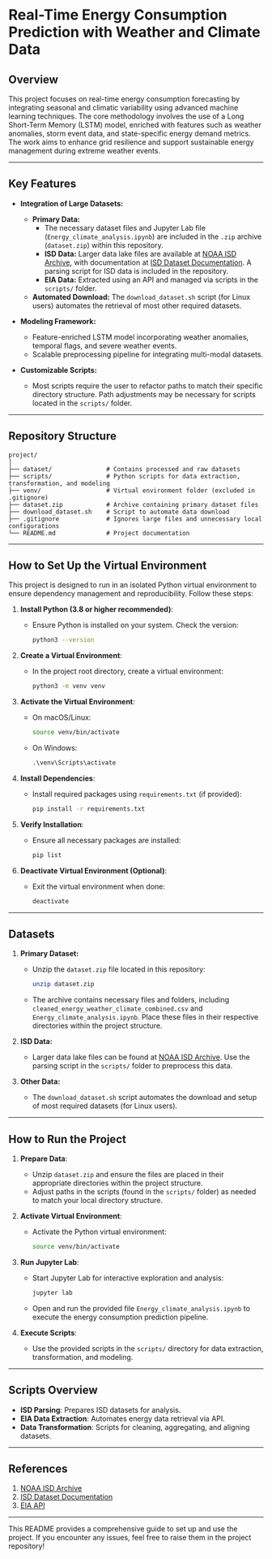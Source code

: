 

# **Real-Time Energy Consumption Prediction with Weather and Climate Data**

## **Overview**
This project focuses on real-time energy consumption forecasting by integrating seasonal and climatic variability using advanced machine learning techniques. The core methodology involves the use of a Long Short-Term Memory (LSTM) model, enriched with features such as weather anomalies, storm event data, and state-specific energy demand metrics. The work aims to enhance grid resilience and support sustainable energy management during extreme weather events.

---

## **Key Features**
- **Integration of Large Datasets:**
  - **Primary Data:**
    - The necessary dataset files and Jupyter Lab file (`Energy_climate_analysis.ipynb`) are included in the `.zip` archive (`dataset.zip`) within this repository.
    - **ISD Data:** Larger data lake files are available at [NOAA ISD Archive](https://www.ncei.noaa.gov/data/global-hourly/archive/isd/), with documentation at [ISD Dataset Documentation](https://www.ncei.noaa.gov/data/global-hourly/doc/). A parsing script for ISD data is included in the repository.
    - **EIA Data:** Extracted using an API and managed via scripts in the `scripts/` folder.
  - **Automated Download:** The `download_dataset.sh` script (for Linux users) automates the retrieval of most other required datasets.

- **Modeling Framework:**
  - Feature-enriched LSTM model incorporating weather anomalies, temporal flags, and severe weather events.
  - Scalable preprocessing pipeline for integrating multi-modal datasets.
  
- **Customizable Scripts:**
  - Most scripts require the user to refactor paths to match their specific directory structure. Path adjustments may be necessary for scripts located in the `scripts/` folder.

---

## **Repository Structure**
```
project/
│
├── dataset/               # Contains processed and raw datasets
├── scripts/               # Python scripts for data extraction, transformation, and modeling
├── venv/                  # Virtual environment folder (excluded in .gitignore)
├── dataset.zip            # Archive containing primary dataset files
├── download_dataset.sh    # Script to automate data download
├── .gitignore             # Ignores large files and unnecessary local configurations
└── README.md              # Project documentation
```

---

## **How to Set Up the Virtual Environment**

This project is designed to run in an isolated Python virtual environment to ensure dependency management and reproducibility. Follow these steps:

1. **Install Python (3.8 or higher recommended)**:
   - Ensure Python is installed on your system. Check the version:
     ```bash
     python3 --version
     ```

2. **Create a Virtual Environment**:
   - In the project root directory, create a virtual environment:
     ```bash
     python3 -m venv venv
     ```

3. **Activate the Virtual Environment**:
   - On macOS/Linux:
     ```bash
     source venv/bin/activate
     ```
   - On Windows:
     ```cmd
     .\venv\Scripts\activate
     ```

4. **Install Dependencies**:
   - Install required packages using `requirements.txt` (if provided):
     ```bash
     pip install -r requirements.txt
     ```

5. **Verify Installation**:
   - Ensure all necessary packages are installed:
     ```bash
     pip list
     ```

6. **Deactivate Virtual Environment (Optional)**:
   - Exit the virtual environment when done:
     ```bash
     deactivate
     ```

---

## **Datasets**

1. **Primary Dataset:**
   - Unzip the `dataset.zip` file located in this repository:
     ```bash
     unzip dataset.zip
     ```
   - The archive contains necessary files and folders, including `cleaned_energy_weather_climate_combined.csv` and `Energy_climate_analysis.ipynb`. Place these files in their respective directories within the project structure.

2. **ISD Data:**
   - Larger data lake files can be found at [NOAA ISD Archive](https://www.ncei.noaa.gov/data/global-hourly/archive/isd/). Use the parsing script in the `scripts/` folder to preprocess this data.

3. **Other Data:**
   - The `download_dataset.sh` script automates the download and setup of most required datasets (for Linux users).

---

## **How to Run the Project**

1. **Prepare Data**:
   - Unzip `dataset.zip` and ensure the files are placed in their appropriate directories within the project structure.
   - Adjust paths in the scripts (found in the `scripts/` folder) as needed to match your local directory structure.

2. **Activate Virtual Environment**:
   - Activate the Python virtual environment:
     ```bash
     source venv/bin/activate
     ```

3. **Run Jupyter Lab**:
   - Start Jupyter Lab for interactive exploration and analysis:
     ```bash
     jupyter lab
     ```
   - Open and run the provided file `Energy_climate_analysis.ipynb` to execute the energy consumption prediction pipeline.

4. **Execute Scripts**:
   - Use the provided scripts in the `scripts/` directory for data extraction, transformation, and modeling.

---

## **Scripts Overview**
- **ISD Parsing**: Prepares ISD datasets for analysis.
- **EIA Data Extraction**: Automates energy data retrieval via API.
- **Data Transformation**: Scripts for cleaning, aggregating, and aligning datasets.

---

## **References**
1. [NOAA ISD Archive](https://www.ncei.noaa.gov/data/global-hourly/archive/isd/)
2. [ISD Dataset Documentation](https://www.ncei.noaa.gov/data/global-hourly/doc/)
3. [EIA API](https://api.eia.gov/](https://www.eia.gov/developer/))

---

This README provides a comprehensive guide to set up and use the project. If you encounter any issues, feel free to raise them in the project repository!
